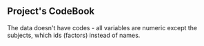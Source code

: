 ## Project's CodeBook

The data doesn't have codes - all variables are numeric except the subjects, which ids (factors) instead of names.